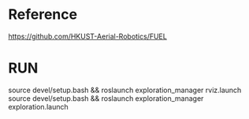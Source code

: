 # Reference
 https://github.com/HKUST-Aerial-Robotics/FUEL
# RUN
 source devel/setup.bash && roslaunch exploration_manager rviz.launch
  source devel/setup.bash && roslaunch exploration_manager exploration.launch
